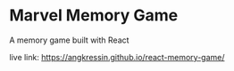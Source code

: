 # Marvel Memory Game

A memory game built with React

live link: https://angkressin.github.io/react-memory-game/

